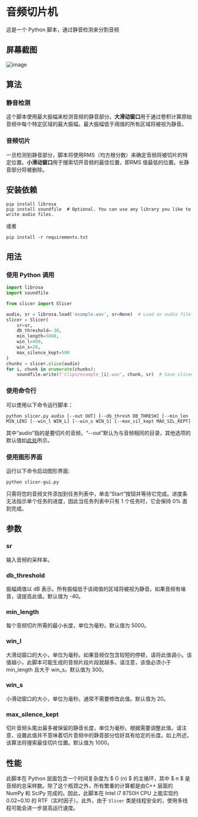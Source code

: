 # 音频切片机
这是一个 Python 脚本，通过静音检测来分割音频

## 屏幕截图

![image](https://github.com/flutydeer/audio-slicer/blob/main/screenshot_1.jpg?raw=true)

## 算法

### 静音检测

这个脚本使用最大振幅来检测音频的静音部分。**大滑动窗口**用于通过卷积计算原始音频中每个特定区域的最大振幅。最大振幅低于阈值的所有区域将被视为静音。

### 音频切片

一旦检测到静音部分，脚本将使用RMS（均方根分数）来确定音频将被切片的特定位置。**小滑动窗口**用于搜索切开音频的最佳位置，即RMS 值最低的位置。长静音部分将被删除。

## 安装依赖

```shell
pip install librosa
pip install soundfile  # Optional. You can use any library you like to write audio files.
```

或者

```shell
pip install -r requirements.txt
```

## 用法

### 使用 Python 调用

```python
import librosa
import soundfile

from slicer import Slicer

audio, sr = librosa.load('example.wav', sr=None)  # Load an audio file with librosa
slicer = Slicer(
    sr=sr,
    db_threshold=-30,
    min_length=5000,
    win_l=400,
    win_s=20,
    max_silence_kept=500
)
chunks = slicer.slice(audio)
for i, chunk in enumerate(chunks):
    soundfile.write(f'clips/example_{i}.wav', chunk, sr)  # Save sliced audio files with soundfile
```

### 使用命令行

可以使用以下命令运行脚本：

```shell
python slicer.py audio [--out OUT] [--db_thresh DB_THRESH] [--min_len MIN_LEN] [--win_l WIN_L] [--win_s WIN_S] [--max_sil_kept MAX_SIL_KEPT]
```

其中“audio”指的是要切片的音频，“--out”默认为与音频相同的目录，其他选项的默认值如[此处](#参数)所示。

### 使用图形界面

运行以下命令启动图形界面:

```Shell
python slicer-gui.py
```

只需将您的音频文件添加到任务列表中，单击“Start”按钮并等待它完成。进度条无法指示单个任务的进度，因此当任务列表中只有 1 个任务时，它会保持 0% 直到完成。

## 参数

### sr

输入音频的采样率。

### db_threshold

振幅阈值以 dB 表示。所有振幅低于该阈值的区域将被视为静音。如果音频有噪音，请提高此值。默认值为 -40。

### min_length


每个音频切片所需的最小长度，单位为毫秒。默认值为 5000。

### win_l

大滑动窗口的大小，单位为毫秒。如果音频仅包含较短的停顿，请将此值调小。该值越小，此脚本可能生成的音频片段片段就越多。请注意，该值必须小于 min_length 且大于 win_s。默认值为 300。

### win_s

小滑动窗口的大小，单位为毫秒。通常不需要修改此值。默认值为 20。

### max_silence_kept

切片音频头尾出最多被保留的静音长度，单位为毫秒。根据需要调整此值。请注意，设置此值并不意味着切片音频中的静音部分恰好具有给定的长度。如上所述，该算法将搜索最佳切片位置。默认值为 1000。

## 性能

此脚本在 Python 层面包含一个时间复杂度为 $ O (n) $ 的主循环，其中  $ n $ 是音频的总采样数。除了这个瓶颈之外，所有繁重的计算都是由C++ 层面的 NumPy 和 SciPy 完成的。因此，此脚本在 Intel i7 8750H CPU 上能实现约 0.02~0.10 的 RTF（实时因子）。此外，由于 `Slicer` 类是线程安全的，使用多线程可能会进一步提高运行速度。
